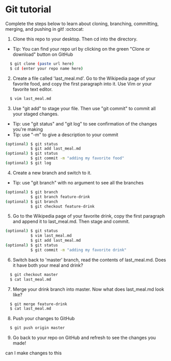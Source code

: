 # Git tutorial 
Complete the steps below to learn about cloning, branching, committing, merging, and pushing in git! :octocat:

1. Clone this repo to your desktop. Then cd into the directory.
  * Tip: You can find your repo url by clicking on the green "Clone or download" button on GitHub
```bash
  $ git clone (paste url here)
  $ cd (enter your repo name here)
```
2. Create a file called 'last_meal.md'. Go to the Wikipedia page of your favorite food, and copy the first paragraph into it. Use Vim or your favorite text editor.
```bash
  $ vim last_meal.md
```
3. Use "git add" to stage your file. Then use "git commit" to commit all your staged changes.
  * Tip: use "git status" and "git log" to see confirmation of the changes you're making
  * Tip: use "-m" to give a description to your commit
```bash
(optional) $ git status
           $ git add last_meal.md
(optional) $ git status
           $ git commit -m "adding my favorite food"
(optional) $ git log
```
4. Create a new branch and switch to it.
  * Tip: use "git branch" with no argument to see all the branches
```bash
(optional) $ git branch
           $ git branch feature-drink
(optional) $ git branch
           $ git checkout feature-drink
```
5. Go to the Wikipedia page of your favorite drink, copy the first paragraph and append it to last_meal.md. Then stage and commit.
```bash
(optional) $ git status
           $ vim last_meal.md
           $ git add last_meal.md
(optional) $ git status
           $ git commit -m "adding my favorite drink"
```
6. Switch back to 'master' branch, read the contents of last_meal.md. Does it have both your meal and drink?
```bash
  $ git checkout master
  $ cat last_meal.md
```
7. Merge your drink branch into master. Now what does last_meal.md look like?
```bash
  $ git merge feature-drink
  $ cat last_meal.md
```
8. Push your changes to GitHub
```bash
  $ git push origin master
```
9. Go back to your repo on GitHub and refresh to see the changes you made!

can I make changes to this 
